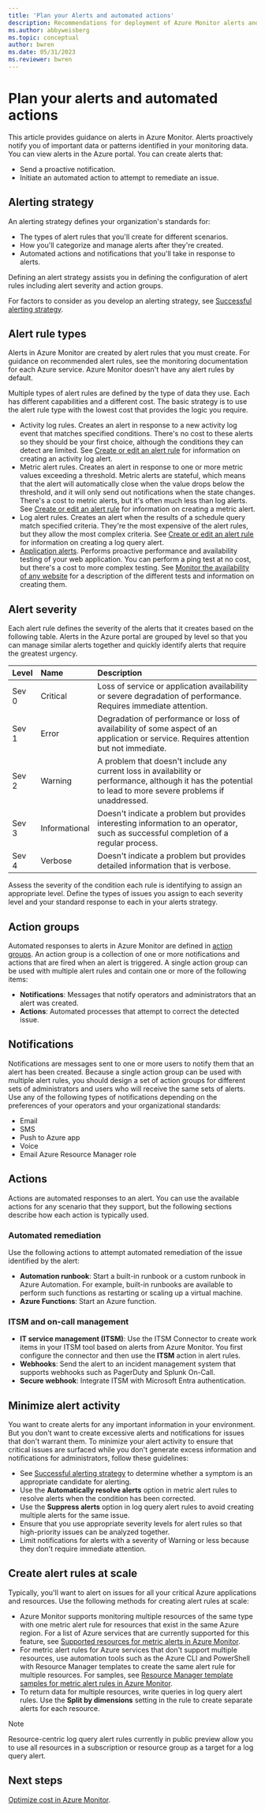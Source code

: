 ```yaml
---
title: 'Plan your Alerts and automated actions'
description: Recommendations for deployment of Azure Monitor alerts and automated actions.
ms.author: abbyweisberg
ms.topic: conceptual
author: bwren
ms.date: 05/31/2023
ms.reviewer: bwren
---
```


# Plan your alerts and automated actions

This article provides guidance on alerts in Azure Monitor. Alerts proactively notify you of important data or patterns identified in your monitoring data. You can view alerts in the Azure portal. You can create alerts that:

- Send a proactive notification.
- Initiate an automated action to attempt to remediate an issue.

## Alerting strategy

An alerting strategy defines your organization's standards for:

- The types of alert rules that you'll create for different scenarios.
- How you'll categorize and manage alerts after they're created.
- Automated actions and notifications that you'll take in response to alerts.

Defining an alert strategy assists you in defining the configuration of alert rules including alert severity and action groups.

For factors to consider as you develop an alerting strategy, see [Successful alerting strategy](/azure/cloud-adoption-framework/manage/monitor/alerting#successful-alerting-strategy).

## Alert rule types

Alerts in Azure Monitor are created by alert rules that you must create. For guidance on recommended alert rules, see the monitoring documentation for each Azure service. Azure Monitor doesn't have any alert rules by default.

Multiple types of alert rules are defined by the type of data they use. Each has different capabilities and a different cost. The basic strategy is to use the alert rule type with the lowest cost that provides the logic you require.

- Activity log rules. Creates an alert in response to a new activity log event that matches specified conditions. There's no cost to these alerts so they should be your first choice, although the conditions they can detect are limited. See [Create or edit an alert rule](alerts-create-new-alert-rule.md) for information on creating an activity log alert.
- Metric alert rules. Creates an alert in response to one or more metric values exceeding a threshold. Metric alerts are stateful, which means that the alert will automatically close when the value drops below the threshold, and it will only send out notifications when the state changes. There's a cost to metric alerts, but it's often much less than log alerts. See [Create or edit an alert rule](alerts-create-new-alert-rule.md) for information on creating a metric alert.
- Log alert rules. Creates an alert when the results of a schedule query match specified criteria. They're the most expensive of the alert rules, but they allow the most complex criteria. See [Create or edit an alert rule](alerts-create-new-alert-rule.md) for information on creating a log query alert.
- [Application alerts](/previous-versions/azure/azure-monitor/app/monitor-web-app-availability). Performs proactive performance and availability testing of your web application. You can perform a ping test at no cost, but there's a cost to more complex testing. See [Monitor the availability of any website](/previous-versions/azure/azure-monitor/app/monitor-web-app-availability) for a description of the different tests and information on creating them.

## Alert severity

Each alert rule defines the severity of the alerts that it creates based on the following table. Alerts in the Azure portal are grouped by level so that you can manage similar alerts together and quickly identify alerts that require the greatest urgency.

| Level | Name | Description |
|:---|:---|:---|
| Sev 0 | Critical  | Loss of service or application availability or severe degradation of performance. Requires immediate attention. |
| Sev 1 | Error  | Degradation of performance or loss of availability of some aspect of an application or service. Requires attention but not immediate. |
| Sev 2 | Warning | A problem that doesn't include any current loss in availability or performance, although it has the potential to lead to more severe problems if unaddressed. |
| Sev 3 | Informational | Doesn't indicate a problem but provides interesting information to an operator, such as successful completion of a regular process. |
| Sev 4 | Verbose | Doesn't indicate a problem but provides detailed information that is verbose.

Assess the severity of the condition each rule is identifying to assign an appropriate level. Define the types of issues you assign to each severity level and your standard response to each in your alerts strategy.

## Action groups

Automated responses to alerts in Azure Monitor are defined in [action groups](action-groups.md). An action group is a collection of one or more notifications and actions that are fired when an alert is triggered. A single action group can be used with multiple alert rules and contain one or more of the following items:

- **Notifications**: Messages that notify operators and administrators that an alert was created.
- **Actions**: Automated processes that attempt to correct the detected issue.

## Notifications

Notifications are messages sent to one or more users to notify them that an alert has been created. Because a single action group can be used with multiple alert rules, you should design a set of action groups for different sets of administrators and users who will receive the same sets of alerts. Use any of the following types of notifications depending on the preferences of your operators and your organizational standards:

- Email
- SMS
- Push to Azure app
- Voice
- Email Azure Resource Manager role

## Actions

Actions are automated responses to an alert. You can use the available actions for any scenario that they support, but the following sections describe how each action is typically used.

### Automated remediation

Use the following actions to attempt automated remediation of the issue identified by the alert:

- **Automation runbook**: Start a built-in runbook or a custom runbook in Azure Automation. For example, built-in runbooks are available to perform such functions as restarting or scaling up a virtual machine.
- **Azure Functions**: Start an Azure function.

### ITSM and on-call management

- **IT service management (ITSM)**: Use the ITSM Connector to create work items in your ITSM tool based on alerts from Azure Monitor. You first configure the connector and then use the **ITSM** action in alert rules.
- **Webhooks**: Send the alert to an incident management system that supports webhooks such as PagerDuty and Splunk On-Call.
- **Secure webhook**: Integrate ITSM with Microsoft Entra authentication.

## Minimize alert activity

You want to create alerts for any important information in your environment. But you don't want to create excessive alerts and notifications for issues that don't warrant them. To minimize your alert activity to ensure that critical issues are surfaced while you don't generate excess information and notifications for administrators, follow these guidelines:

- See [Successful alerting strategy](/azure/cloud-adoption-framework/manage/monitor/alerting#successful-alerting-strategy) to determine whether a symptom is an appropriate candidate for alerting.
- Use the **Automatically resolve alerts** option in metric alert rules to resolve alerts when the condition has been corrected.
- Use the **Suppress alerts** option in log query alert rules to avoid creating multiple alerts for the same issue.
- Ensure that you use appropriate severity levels for alert rules so that high-priority issues can be analyzed together.
- Limit notifications for alerts with a severity of Warning or less because they don't require immediate attention.

## Create alert rules at scale

Typically, you'll want to alert on issues for all your critical Azure applications and resources. Use the following methods for creating alert rules at scale:

- Azure Monitor supports monitoring multiple resources of the same type with one metric alert rule for resources that exist in the same Azure region. For a list of Azure services that are currently supported for this feature, see [Supported resources for metric alerts in Azure Monitor](alerts-metric-near-real-time.md).
- For metric alert rules for Azure services that don't support multiple resources, use automation tools such as the Azure CLI and PowerShell with Resource Manager templates to create the same alert rule for multiple resources. For samples, see [Resource Manager template samples for metric alert rules in Azure Monitor](resource-manager-alerts-metric.md).
- To return data for multiple resources, write queries in log query alert rules. Use the **Split by dimensions** setting in the rule to create separate alerts for each resource.

> [!NOTE]
> Resource-centric log query alert rules currently in public preview allow you to use all resources in a subscription or resource group as a target for a log query alert.

## Next steps

[Optimize cost in Azure Monitor](../best-practices-cost.md).
